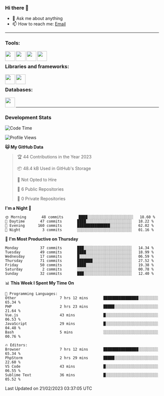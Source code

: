 ### Hi there 👋

- 💬 Ask me about anything
- 📫 How to reach me: [Email]

---

### Tools:
<img align='left' height="32" width="32" src="https://cdn.jsdelivr.net/npm/simple-icons@4.8.0/icons/phpstorm.svg" />
<img align='left' height="32" width="32" src="https://cdn.jsdelivr.net/npm/simple-icons@4.8.0/icons/sublimetext.svg" />
<img align='left' height="32" width="32" src="https://cdn.jsdelivr.net/npm/simple-icons@4.8.0/icons/laragon.svg" />
<img align='left' height="32" width="32" src="https://cdn.jsdelivr.net/npm/simple-icons@4.8.0/icons/xampp.svg" />
<br>

### Libraries and frameworks:
<img align='left' height="32" width="32" src="https://cdn.jsdelivr.net/npm/simple-icons@4.8.0/icons/laravel.svg" />
<img align='left' height="32" width="32" src="https://cdn.jsdelivr.net/npm/simple-icons@4.8.0/icons/jquery.svg" />
<br>

### Databases:
<img align='left' height="32" width="32" src="https://cdn.jsdelivr.net/npm/simple-icons@4.8.0/icons/mysql.svg" />
<br>

---
### Development Stats
<!--START_SECTION:waka-->
![Code Time](http://img.shields.io/badge/Code%20Time-963%20hrs%2025%20mins-blue)

![Profile Views](http://img.shields.io/badge/Profile%20Views-2-blue)

**🐱 My GitHub Data** 

> 🏆 44 Contributions in the Year 2023
 > 
> 📦 48.4 kB Used in GitHub's Storage 
 > 
> 🚫 Not Opted to Hire
 > 
> 📜 6 Public Repositories 
 > 
> 🔑 0 Private Repositories  
 > 
**I'm a Night 🦉** 

```text
🌞 Morning       48 commits       ████░░░░░░░░░░░░░░░░░░░░░   18.60 % 
🌆 Daytime       47 commits       ████░░░░░░░░░░░░░░░░░░░░░   18.22 % 
🌃 Evening      160 commits       ███████████████░░░░░░░░░░   62.02 % 
🌙 Night          3 commits       ░░░░░░░░░░░░░░░░░░░░░░░░░   01.16 % 

```
📅 **I'm Most Productive on Thursday** 

```text
Monday          37 commits       ███░░░░░░░░░░░░░░░░░░░░░░   14.34 % 
Tuesday         49 commits       ████░░░░░░░░░░░░░░░░░░░░░   18.99 % 
Wednesday       17 commits       █░░░░░░░░░░░░░░░░░░░░░░░░   06.59 % 
Thursday        71 commits       ███████░░░░░░░░░░░░░░░░░░   27.52 % 
Friday          50 commits       ████░░░░░░░░░░░░░░░░░░░░░   19.38 % 
Saturday         2 commits       ░░░░░░░░░░░░░░░░░░░░░░░░░   00.78 % 
Sunday          32 commits       ███░░░░░░░░░░░░░░░░░░░░░░   12.40 % 

```


📊 **This Week I Spent My Time On** 

```text
💬 Programming Languages: 
Other                    7 hrs 12 mins       ████████████████░░░░░░░░░   65.34 % 
PHP                      2 hrs 23 mins       █████░░░░░░░░░░░░░░░░░░░░   21.64 % 
Vue.js                   43 mins             █░░░░░░░░░░░░░░░░░░░░░░░░   06.53 % 
JavaScript               29 mins             █░░░░░░░░░░░░░░░░░░░░░░░░   04.48 % 
Bash                     5 mins              ░░░░░░░░░░░░░░░░░░░░░░░░░   00.76 % 

🔥 Editors: 
Browser                  7 hrs 12 mins       ████████████████░░░░░░░░░   65.34 % 
PhpStorm                 2 hrs 29 mins       █████░░░░░░░░░░░░░░░░░░░░   22.60 % 
VS Code                  43 mins             █░░░░░░░░░░░░░░░░░░░░░░░░   06.55 % 
Sublime Text             36 mins             █░░░░░░░░░░░░░░░░░░░░░░░░   05.52 % 

```


 Last Updated on 21/02/2023 03:37:05 UTC
<!--END_SECTION:waka-->

[huyviet]: https://huyviet.vn/
[EMAIl]: https://mail.google.com/mail/u/0/?fs=1&tf=cm&source=mailto&to=huynguyenviet0110@gmail.com
